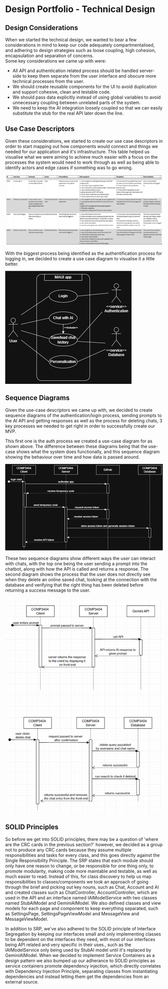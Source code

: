 # Design Portfolio - Technical Design

## Design Considerations
When we started the technical design, we wanted to bear a few considerations in mind to keep our code adequately compartmentalised, and adhering to design strategies such as loose coupling, high cohesion, encapsulation and separation of concerns.\
Some key considerations we came up with were:
- All API and authentication related process should be handled server-side to keep them separate from the user interface and obscure more technical processes from the user.
- We should create reusable components for the UI to avoid duplication and support cohesive, clean and testable code.
- We should pass data explicitly instead of using global variables to avoid unnecessary coupling between unrelated parts of the system.
- We need to keep the AI integration loosely coupled so that we can easily substitute the stub for the real API later down the line.

## Use Case Descriptors
Given these considerations, we started to create our use case descriptors in order to start mapping out how components would connect and things we needed for our application and it's infrastructure. This table helped us visualise what we were aiming to achieve much easier with a focus on the processes the system would need to work through as well as being able to identify actors and edge cases if something was to go wrong.

![use-case-descriptor-table](diagrams/use-case-descriptors.png)

With the biggest process being identified as the authentification process for logging in, we decided to create a use case diagram to visualise it a little better.

![use-case-auth](diagrams/use-case.drawio.png)

## Sequence Diagrams
Given the use-case descriptors we came up with, we decided to create sequence diagrams of the authentication/login process, sending prompts to the AI API and getting responses as well as the process for deleting chats, 3 key processes we needed to get right in order to successfully create our MVP.

This first one is the auth process we created a use-case diagram for as shown above. The difference between these diagrams being that the use-case shows what the system does functionally, and this sequence diagram showing the behaviour over time and how data is passed around.

![login-sequence-diagram](diagrams/login-sequence.png)

These two sequence diagrams show different ways the user can interact with chats, with the top one being the user sending a prompt into the chatbot, along with how the API is called and returns a response. The second diagram shows the process that the user does not directly see when they delete an online saved chat, looking at the connection with the database and verifying that the right thing has been deleted before returning a success message to the user.

![user-chat-interaction-sequence-diagrams](diagrams/user-chat-interaction-sequence.png)

## SOLID Principles
So before we get into SOLID principles, there may be a question of 'where are the CRC cards in the previous section?' however, we decided as a group not to produce any CRC cards because they assume multiple responsibilities and tasks for every class, and this goes directly against the Single Responsibility Principle. The SRP states that each module should only have one reason to change, or be responsible for one thing only, to promote modularity, making code more maintable and testable, as well as much easier to read. Instead of this, for class discovery to help us map responsibilities to classes/components we took an approach of going through the brief and picking out key nouns, such as Chat, Account and AI and created classes such as ChatController, AccountController, which are used in the API and an interface named IAIModelService with two classes named StubAIModel and GeminiAIModel. We also defined classes and view models for each page and component to keep everything separated, such as SettingsPage, SettingsPageViewModel and MessageView and MessageViewModel.

In addition to SRP, we've also adhered to the SOLID principle of Interface Segregation by keeping our interfaces small and only implementing classes to be dependent on the interfaces they need, with most of our interfaces being API related and very specific in their uses., such as the IAIModelService only being used by StubAI model until it's replaced by GeminiAIModel. When we decided to implement Service Containers as a design pattern we also bumped up our adherance to SOLID principles as service containers promote dependency injection, which directly correlates with Dependency Injection Principle, separating classes from instantiating dependencies and instead letting them get the dependencies from an external source.
